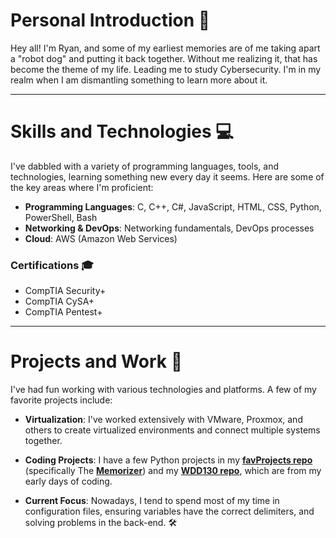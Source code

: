 # Personal Introduction 👋

Hey all! I'm Ryan, and some of my earliest memories are of me taking apart a "robot dog" and putting it back together. Without me realizing it, that has become the theme of my life. Leading me to study Cybersecurity. I'm in my realm when I am dismantling something to learn more about it. 

---

# Skills and Technologies 💻

I've dabbled with a variety of programming languages, tools, and technologies, learning something new every day it seems. Here are some of the key areas where I'm proficient:

- **Programming Languages**: C, C++, C#, JavaScript, HTML, CSS, Python, PowerShell, Bash
- **Networking & DevOps**: Networking fundamentals, DevOps processes
- **Cloud**: AWS (Amazon Web Services)
  
### Certifications 🎓
- CompTIA Security+
- CompTIA CySA+
- CompTIA Pentest+

---

# Projects and Work 🚀

I've had fun working with various technologies and platforms. A few of my favorite projects include:

- **Virtualization**: I've worked extensively with VMware, Proxmox, and others to create virtualized environments and connect multiple systems together.
  
- **Coding Projects**: I have a few Python projects in my [**favProjects repo**](https://github.com/ryholtan/favProjects) (specifically The [**Memorizer**](https://github.com/ryholtan/favProjects/tree/main/The_Memorizer)) and my [**WDD130 repo**](https://github.com/ryholtan/wdd130), which are from my early days of coding.

- **Current Focus**: Nowadays, I tend to spend most of my time in configuration files, ensuring variables have the correct delimiters, and solving problems in the back-end. 🛠️
